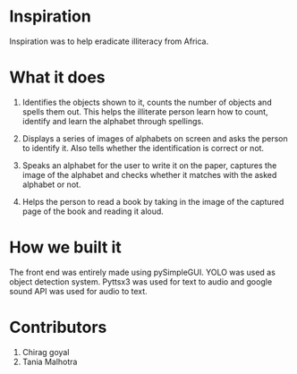 # Inspiration
Inspiration was to help eradicate illiteracy from Africa.

# What it does
1. Identifies the objects shown to it, counts the number of objects and spells them out. This helps the illiterate person learn how to count, identify and learn the alphabet through spellings.

2. Displays a series of images of alphabets on screen and asks the person to identify it. Also tells whether the identification is correct or not.

3. Speaks an alphabet for the user to write it on the paper, captures the image of the alphabet and checks whether it matches with the asked alphabet or not.

4. Helps the person to read a book by taking in the image of the captured page of the book and reading it aloud.

# How we built it
The front end was entirely made using pySimpleGUI. YOLO was used as object detection system. Pyttsx3 was used for text to audio and google sound API was used for audio to text.

# Contributors
1. Chirag goyal
2. Tania Malhotra
